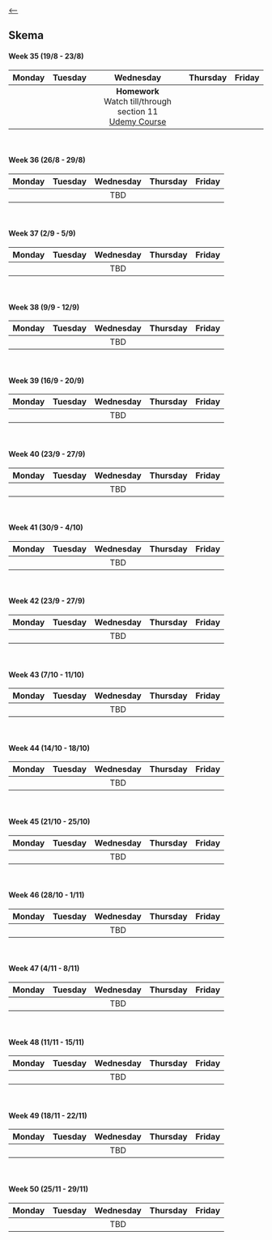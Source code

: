 [<--](../index.md)

## Skema

#### Week 35 (19/8 - 23/8)

| Monday        | Tuesday       | Wednesday | Thursday | Friday |
| ------------- |:-------------:|:---------:| --------:|-------:|
|               |               | <strong>Homework</strong> <br> Watch till/through section 11 <br> [Udemy Course](https://www.udemy.com/course/ethical-hacking-course-protect-yourself-prevent-hacks/)   |    |        |

<br>

#### Week 36 (26/8 - 29/8)

| Monday        | Tuesday       | Wednesday | Thursday | Friday |
| ------------- |:-------------:|:---------:| --------:|-------:|
|               |               | TBD <br>     |    |    |

<br>

#### Week 37 (2/9 - 5/9)

| Monday        | Tuesday       | Wednesday | Thursday | Friday |
| ------------- |:-------------:|:---------:| --------:|-------:|
|               |               | TBD <br>     |    |    |

<br>

#### Week 38 (9/9 - 12/9)

| Monday        | Tuesday       | Wednesday | Thursday | Friday |
| ------------- |:-------------:|:---------:| --------:|-------:|
|               |               | TBD <br>     |    |    |

<br>

#### Week 39 (16/9 - 20/9)

| Monday        | Tuesday       | Wednesday | Thursday | Friday |
| ------------- |:-------------:|:---------:| --------:|-------:|
|               |               | TBD <br>     |    |    |

<br>

#### Week 40 (23/9 - 27/9)

| Monday        | Tuesday       | Wednesday | Thursday | Friday |
| ------------- |:-------------:|:---------:| --------:|-------:|
|               |               | TBD <br>     |    |    |

<br>

#### Week 41 (30/9 - 4/10)

| Monday        | Tuesday       | Wednesday | Thursday | Friday |
| ------------- |:-------------:|:---------:| --------:|-------:|
|               |               | TBD <br>     |    |    |

<br>

#### Week 42 (23/9 - 27/9)

| Monday        | Tuesday       | Wednesday | Thursday | Friday |
| ------------- |:-------------:|:---------:| --------:|-------:|
|               |               | TBD <br>     |    |    |

<br>

#### Week 43 (7/10 - 11/10)

| Monday        | Tuesday       | Wednesday | Thursday | Friday |
| ------------- |:-------------:|:---------:| --------:|-------:|
|               |               | TBD <br>     |    |    |

<br>

#### Week 44 (14/10 - 18/10)

| Monday        | Tuesday       | Wednesday | Thursday | Friday |
| ------------- |:-------------:|:---------:| --------:|-------:|
|               |               | TBD <br>     |    |    |

<br>


#### Week 45 (21/10 - 25/10)

| Monday        | Tuesday       | Wednesday | Thursday | Friday |
| ------------- |:-------------:|:---------:| --------:|-------:|
|               |               | TBD <br>     |    |    |

<br>

#### Week 46 (28/10 - 1/11)

| Monday        | Tuesday       | Wednesday | Thursday | Friday |
| ------------- |:-------------:|:---------:| --------:|-------:|
|               |               | TBD <br>   |  |  |

<br>

#### Week 47 (4/11 - 8/11)

| Monday        | Tuesday       | Wednesday | Thursday | Friday |
| ------------- |:-------------:|:---------:| --------:|-------:|
|               |               | TBD <br>   |  |  |

<br>

#### Week 48 (11/11 - 15/11)

| Monday        | Tuesday       | Wednesday | Thursday | Friday |
| ------------- |:-------------:|:---------:| --------:|-------:|
|               |               | TBD <br>     |    |    |

<br>

#### Week 49 (18/11 - 22/11)

| Monday        | Tuesday       | Wednesday | Thursday | Friday |
| ------------- |:-------------:|:---------:| --------:|-------:|
|               |               | TBD <br>     |    |    |

<br>


#### Week 50 (25/11 - 29/11)

| Monday        | Tuesday       | Wednesday | Thursday | Friday |
| ------------- |:-------------:|:---------:| --------:|-------:|
|               |               | TBD <br>     |    |    |
